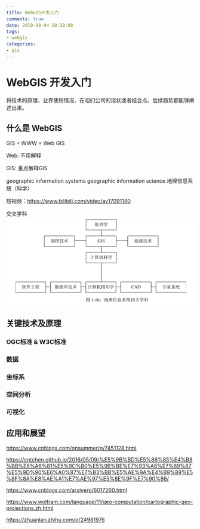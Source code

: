 ```yaml
---
title: WebGIS开发入门
comments: true
date: 2019-08-04 20:28:08
tags:
- webgis
categories:
- gis
---
```


# WebGIS 开发入门

将技术的原理、业界使用情况、在咱们公司的现状或者结合点、后续趋势都能够阐述出来。

## 什么是 WebGIS

GIS + WWW = Web GIS

Web: 不用解释

GIS: 重点解释GIS

geographic information systems 
geographic information science
地理信息系统（科学）

短视频：https://www.bilibili.com/video/av17091140

交叉学科
![](./WebGIS开发入门/gis相关学科.png)


## 关键技术及原理

### OGC标准 & W3C标准

### 数据

### 坐标系

### 空间分析

### 可视化

## 应用和展望

https://www.cnblogs.com/onsummer/p/7451128.html

https://cntchen.github.io/2016/05/09/%E5%9B%BD%E5%86%85%E4%B8%BB%E8%A6%81%E5%9C%B0%E5%9B%BE%E7%93%A6%E7%89%87%E5%9D%90%E6%A0%87%E7%B3%BB%E5%AE%9A%E4%B9%89%E5%8F%8A%E8%AE%A1%E7%AE%97%E5%8E%9F%E7%90%86/

https://www.cnblogs.com/arxive/p/6017260.html

https://www.wolfram.com/language/11/geo-computation/cartographic-geo-projections.zh.html

https://zhuanlan.zhihu.com/p/24981976

